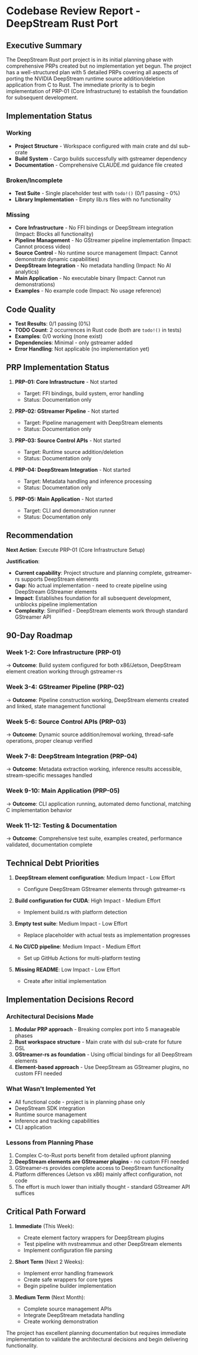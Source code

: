# Codebase Review Report - DeepStream Rust Port

## Executive Summary

The DeepStream Rust port project is in its initial planning phase with comprehensive PRPs created but no implementation yet begun. The project has a well-structured plan with 5 detailed PRPs covering all aspects of porting the NVIDIA DeepStream runtime source addition/deletion application from C to Rust. The immediate priority is to begin implementation of PRP-01 (Core Infrastructure) to establish the foundation for subsequent development.

## Implementation Status

### Working
- **Project Structure** - Workspace configured with main crate and dsl sub-crate
- **Build System** - Cargo builds successfully with gstreamer dependency
- **Documentation** - Comprehensive CLAUDE.md guidance file created

### Broken/Incomplete
- **Test Suite** - Single placeholder test with `todo!()` (0/1 passing - 0%)
- **Library Implementation** - Empty lib.rs files with no functionality

### Missing
- **Core Infrastructure** - No FFI bindings or DeepStream integration (Impact: Blocks all functionality)
- **Pipeline Management** - No GStreamer pipeline implementation (Impact: Cannot process video)
- **Source Control** - No runtime source management (Impact: Cannot demonstrate dynamic capabilities)
- **DeepStream Integration** - No metadata handling (Impact: No AI analytics)
- **Main Application** - No executable binary (Impact: Cannot run demonstrations)
- **Examples** - No example code (Impact: No usage reference)

## Code Quality

- **Test Results**: 0/1 passing (0%)
- **TODO Count**: 2 occurrences in Rust code (both are `todo!()` in tests)
- **Examples**: 0/0 working (none exist)
- **Dependencies**: Minimal - only gstreamer added
- **Error Handling**: Not applicable (no implementation yet)

## PRP Implementation Status

1. **PRP-01: Core Infrastructure** - Not started
   - Target: FFI bindings, build system, error handling
   - Status: Documentation only

2. **PRP-02: GStreamer Pipeline** - Not started
   - Target: Pipeline management with DeepStream elements
   - Status: Documentation only

3. **PRP-03: Source Control APIs** - Not started
   - Target: Runtime source addition/deletion
   - Status: Documentation only

4. **PRP-04: DeepStream Integration** - Not started
   - Target: Metadata handling and inference processing
   - Status: Documentation only

5. **PRP-05: Main Application** - Not started
   - Target: CLI and demonstration runner
   - Status: Documentation only

## Recommendation

**Next Action**: Execute PRP-01 (Core Infrastructure Setup)

**Justification**:
- **Current capability**: Project structure and planning complete, gstreamer-rs supports DeepStream elements
- **Gap**: No actual implementation - need to create pipeline using DeepStream GStreamer elements
- **Impact**: Establishes foundation for all subsequent development, unblocks pipeline implementation
- **Complexity**: Simplified - DeepStream elements work through standard GStreamer API

## 90-Day Roadmap

### Week 1-2: Core Infrastructure (PRP-01)
→ **Outcome**: Build system configured for both x86/Jetson, DeepStream element creation working through gstreamer-rs

### Week 3-4: GStreamer Pipeline (PRP-02)
→ **Outcome**: Pipeline construction working, DeepStream elements created and linked, state management functional

### Week 5-6: Source Control APIs (PRP-03)
→ **Outcome**: Dynamic source addition/removal working, thread-safe operations, proper cleanup verified

### Week 7-8: DeepStream Integration (PRP-04)
→ **Outcome**: Metadata extraction working, inference results accessible, stream-specific messages handled

### Week 9-10: Main Application (PRP-05)
→ **Outcome**: CLI application running, automated demo functional, matching C implementation behavior

### Week 11-12: Testing & Documentation
→ **Outcome**: Comprehensive test suite, examples created, performance validated, documentation complete

## Technical Debt Priorities

1. **DeepStream element configuration**: Medium Impact - Low Effort
   - Configure DeepStream GStreamer elements through gstreamer-rs

2. **Build configuration for CUDA**: High Impact - Medium Effort
   - Implement build.rs with platform detection

3. **Empty test suite**: Medium Impact - Low Effort
   - Replace placeholder with actual tests as implementation progresses

4. **No CI/CD pipeline**: Medium Impact - Medium Effort
   - Set up GitHub Actions for multi-platform testing

5. **Missing README**: Low Impact - Low Effort
   - Create after initial implementation

## Implementation Decisions Record

### Architectural Decisions Made
1. **Modular PRP approach** - Breaking complex port into 5 manageable phases
2. **Rust workspace structure** - Main crate with dsl sub-crate for future DSL
3. **GStreamer-rs as foundation** - Using official bindings for all DeepStream elements
4. **Element-based approach** - Use DeepStream as GStreamer plugins, no custom FFI needed

### What Wasn't Implemented Yet
- All functional code - project is in planning phase only
- DeepStream SDK integration
- Runtime source management
- Inference and tracking capabilities
- CLI application

### Lessons from Planning Phase
1. Complex C-to-Rust ports benefit from detailed upfront planning
2. **DeepStream elements are GStreamer plugins** - no custom FFI needed
3. GStreamer-rs provides complete access to DeepStream functionality
4. Platform differences (Jetson vs x86) mainly affect configuration, not code
5. The effort is much lower than initially thought - standard GStreamer API suffices

## Critical Path Forward

1. **Immediate** (This Week):
   - Create element factory wrappers for DeepStream plugins
   - Test pipeline with nvstreammux and other DeepStream elements
   - Implement configuration file parsing

2. **Short Term** (Next 2 Weeks):
   - Implement error handling framework
   - Create safe wrappers for core types
   - Begin pipeline builder implementation

3. **Medium Term** (Next Month):
   - Complete source management APIs
   - Integrate DeepStream metadata handling
   - Create working demonstration

The project has excellent planning documentation but requires immediate implementation to validate the architectural decisions and begin delivering functionality.
